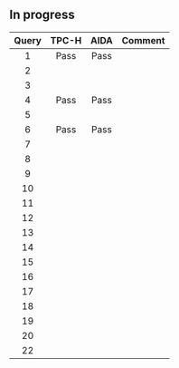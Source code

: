 
## In progress

| Query      | TPC-H      | AIDA       | Comment    |
| :--------: | :--------: | :--------: | :--------: |
|  1         |  Pass      |  Pass      |            |
|  2         |            |            |            |
|  3         |            |            |            |
|  4         |  Pass      |  Pass      |            |
|  5         |            |            |            |
|  6         |  Pass      |  Pass      |            |
|  7         |            |            |            |
|  8         |            |            |            |
|  9         |            |            |            |
|  10        |            |            |            |
|  11        |            |            |            |
|  12        |            |            |            |
|  13        |            |            |            |
|  14        |            |            |            |
|  15        |            |            |            |
|  16        |            |            |            |
|  17        |            |            |            |
|  18        |            |            |            |
|  19        |            |            |            |
|  20        |            |            |            |
|  22        |            |            |            |


